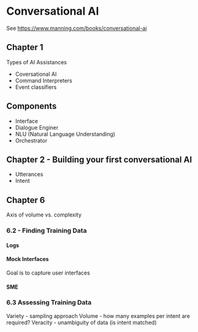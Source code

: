# Conversational AI

See https://www.manning.com/books/conversational-ai

## Chapter 1 

Types of AI Assistances
- Coversational AI
- Command Interpreters
- Event classifiers 

## Components

- Interface 
- Dialogue Enginer
- NLU (Natural Language Understanding)
- Orchestrator 


## Chapter 2 - Building your first conversational AI 

- Utterances
- Intent


## Chapter 6

Axis of volume vs. complexity

### 6.2 - Finding Training Data 

#### Logs

#### Mock Interfaces

Goal is to capture user interfaces 

#### SME


### 6.3 Assessing Training Data

Variety - sampling approach 
Volume - how many examples per intent are required? 
Veracity - unambiguity of data (is intent matched) 
